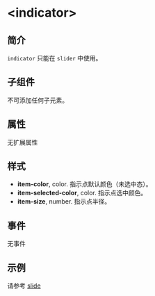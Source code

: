 # &lt;indicator&gt;

## 简介

`indicator` 只能在 `slider` 中使用。

## 子组件

不可添加任何子元素。

## 属性

无扩展属性

## 样式

* **item-color**, color. 指示点默认颜色（未选中态）。
* **item-selected-color**, color. 指示点选中颜色。
* **item-size**, number. 指示点半径。

## 事件

无事件

## 示例

请参考 [slide](./slide.html)
